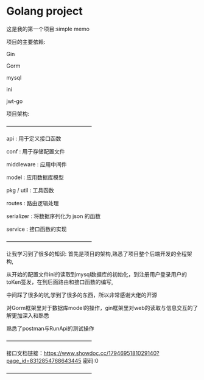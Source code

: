 # Golang project
这是我的第一个项目:simple memo

项目的主要依赖:

Gin

Gorm

mysql

ini

jwt-go

项目架构:

————————————————

api : 用于定义接口函数

conf : 用于存储配置文件

middleware : 应用中间件

model : 应用数据库模型

pkg / util : 工具函数

routes : 路由逻辑处理

serializer : 将数据序列化为 json 的函数

service : 接口函数的实现

————————————————

让我学习到了很多的知识:
首先是项目的架构,熟悉了项目整个后端开发的全程架构,

从开始的配置文件ini的读取到mysql数据库的初始化，到注册用户登录用户的toKen签发，在到后面路由和接口函数的编写,

中间踩了很多的坑,学到了很多的东西，所以非常感谢大佬的开源

对Gorm框架里对于数据库model的操作，gin框架里对web的读取与信息交互的了解更加深入和熟悉

熟悉了postman与RunApi的测试操作

————————————————

接口文档链接：https://www.showdoc.cc/1794695181029140?page_id=8312854768643445
密码:0

————————————————

